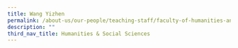 ```yaml
---
title: Wang Yizhen
permalink: /about-us/our-people/teaching-staff/faculty-of-humanities-and-social-sciences/wang-yizhen/
description: ""
third_nav_title: Humanities & Social Sciences
---
```

